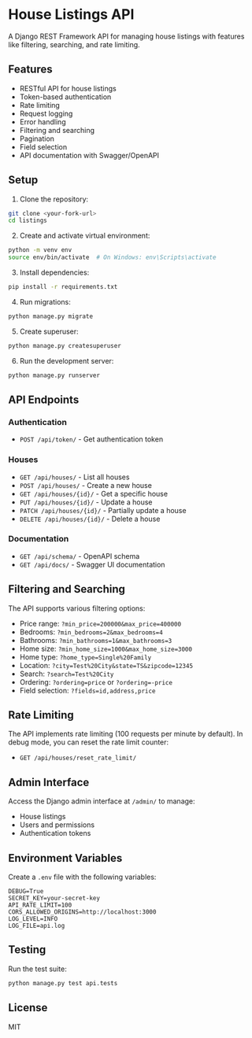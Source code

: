 # House Listings API

A Django REST Framework API for managing house listings with features like filtering, searching, and rate limiting.

## Features

- RESTful API for house listings
- Token-based authentication
- Rate limiting
- Request logging
- Error handling
- Filtering and searching
- Pagination
- Field selection
- API documentation with Swagger/OpenAPI

## Setup

1. Clone the repository:
```bash
git clone <your-fork-url>
cd listings
```

2. Create and activate virtual environment:
```bash
python -m venv env
source env/bin/activate  # On Windows: env\Scripts\activate
```

3. Install dependencies:
```bash
pip install -r requirements.txt
```

4. Run migrations:
```bash
python manage.py migrate
```

5. Create superuser:
```bash
python manage.py createsuperuser
```

6. Run the development server:
```bash
python manage.py runserver
```

## API Endpoints

### Authentication
- `POST /api/token/` - Get authentication token

### Houses
- `GET /api/houses/` - List all houses
- `POST /api/houses/` - Create a new house
- `GET /api/houses/{id}/` - Get a specific house
- `PUT /api/houses/{id}/` - Update a house
- `PATCH /api/houses/{id}/` - Partially update a house
- `DELETE /api/houses/{id}/` - Delete a house

### Documentation
- `GET /api/schema/` - OpenAPI schema
- `GET /api/docs/` - Swagger UI documentation

## Filtering and Searching

The API supports various filtering options:
- Price range: `?min_price=200000&max_price=400000`
- Bedrooms: `?min_bedrooms=2&max_bedrooms=4`
- Bathrooms: `?min_bathrooms=1&max_bathrooms=3`
- Home size: `?min_home_size=1000&max_home_size=3000`
- Home type: `?home_type=Single%20Family`
- Location: `?city=Test%20City&state=TS&zipcode=12345`
- Search: `?search=Test%20City`
- Ordering: `?ordering=price` or `?ordering=-price`
- Field selection: `?fields=id,address,price`

## Rate Limiting

The API implements rate limiting (100 requests per minute by default). In debug mode, you can reset the rate limit counter:
- `GET /api/houses/reset_rate_limit/`

## Admin Interface

Access the Django admin interface at `/admin/` to manage:
- House listings
- Users and permissions
- Authentication tokens

## Environment Variables

Create a `.env` file with the following variables:
```
DEBUG=True
SECRET_KEY=your-secret-key
API_RATE_LIMIT=100
CORS_ALLOWED_ORIGINS=http://localhost:3000
LOG_LEVEL=INFO
LOG_FILE=api.log
```

## Testing

Run the test suite:
```bash
python manage.py test api.tests
```

## License

MIT 